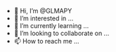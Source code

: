 - 👋 Hi, I’m @GLMAPY
- 👀 I’m interested in ...
- 🌱 I’m currently learning ...
- 💞️ I’m looking to collaborate on ...
- 📫 How to reach me ...

<!---
GLMAPY/GLMAPY is a ✨ special ✨ repository because its `README.md` (this file) appears on your GitHub profile.
You can click the Preview link to take a look at your changes.
--->
